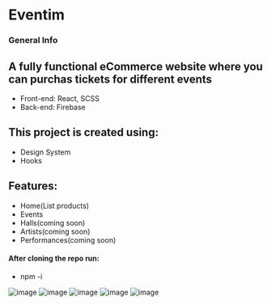# Eventim

### General Info

## A fully functional eCommerce website where you can purchas tickets for different events
* Front-end: React, SCSS
* Back-end: Firebase

## This project is created using:
* Design System
* Hooks

## Features:
* Home(List products)
* Events
* Halls(coming soon)
* Artists(coming soon)
* Performances(coming soon)

#### After cloning the repo run:
* npm -i

![image](https://github.com/Alex13266/eventim/assets/79878120/c839a822-1874-4638-8c84-c7b74170697c)
![image](https://github.com/Alex13266/eventim/assets/79878120/7798b999-066c-4b36-a871-4416cb49199b)
![image](https://github.com/Alex13266/eventim/assets/79878120/bc971fe4-7811-4178-8bb5-d73e71bad3b9)
![image](https://github.com/Alex13266/eventim/assets/79878120/367e227a-7823-4f92-bed5-bf0791409dcc)
![image](https://github.com/Alex13266/eventim/assets/79878120/6a5d7923-c603-40b3-a86f-1e457b38eb43)





















